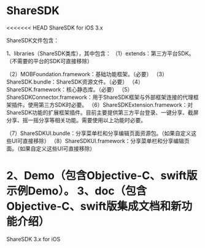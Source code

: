 # ShareSDK
<<<<<<< HEAD
ShareSDK  for  iOS 3.x

ShareSDK文件包含：

1、libraries（ShareSDK类库），其中包含：
   （1）extends：第三方平台SDK。（不需要的平台的SDK可直接移除）

   （2）MOBFoundation.framework：基础功能框架。（必要）
   （3）ShareSDK.bundle：ShareSDK资源文件。（必要）
   （4）ShareSDK.framework：核心静态库。（必要）
   （5）ShareSDKConnector.framework：用于ShareSDK框架与外部框架连接的代理框架插件。使用第三方SDK时必要。
   （6）ShareSDKExtension.framework：对ShareSDK功能的扩展框架插件。目前主要提供第三方平台登录、一键分享、截屏分享、摇一摇分享等相关功能。需要使用以上功能时必要。

   （7）ShareSDKUI.bundle：分享菜单栏和分享编辑页面资源包。（如果自定义这些UI可直接移除）
   （8）ShareSDKUI.framework：分享菜单栏和分享编辑页面。（如果自定义这些UI可直接移除）

2、Demo（包含Objective-C、swift版示例Demo）。
3、doc（包含Objective-C、swift版集成文档和新功能介绍）
=======
ShareSDK 3.x for iOS
